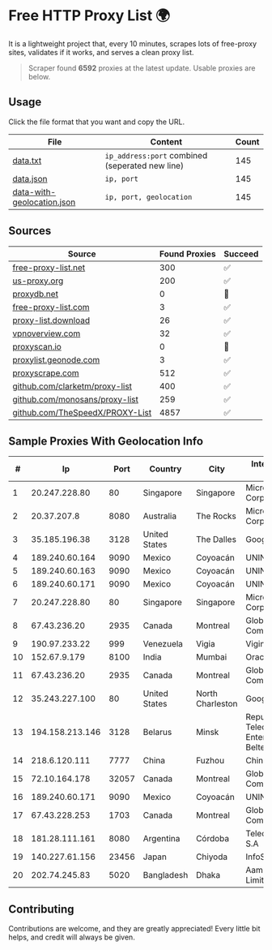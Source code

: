 
# Free HTTP Proxy List 🌍

It is a lightweight project that, every 10 minutes, scrapes lots of free-proxy sites, validates if it works, and serves a clean proxy list.


> Scraper found **6592** proxies at the latest update. Usable proxies are below.

## Usage

Click the file format that you want and copy the URL.


|File|Content|Count|
|----|-------|-----|
|[data.txt](https://raw.githubusercontent.com/themiralay/Proxy-List-World/master/data.txt)|`ip_address:port` combined (seperated new line)|145|
|[data.json](https://raw.githubusercontent.com/themiralay/Proxy-List-World/master/data.json)|`ip, port`|145|
|[data-with-geolocation.json](https://raw.githubusercontent.com/themiralay/Proxy-List-World/master/data-with-geolocation.json)|`ip, port, geolocation`|145|

## Sources

|Source|Found Proxies|Succeed|
|------|-------------|-------|
|[free-proxy-list.net](https://free-proxy-list.net)|300|✅|
|[us-proxy.org](https://www.us-proxy.org)|200|✅|
|[proxydb.net](http://proxydb.net)|0|🚫|
|[free-proxy-list.com](https://free-proxy-list.com/?page=&port=&type%5B%5D=http&type%5B%5D=https&up_time=0&search=Search)|3|✅|
|[proxy-list.download](https://www.proxy-list.download/HTTP)|26|✅|
|[vpnoverview.com](https://vpnoverview.com/privacy/anonymous-browsing/free-proxy-servers)|32|✅|
|[proxyscan.io](https://www.proxyscan.io)|0|🚫|
|[proxylist.geonode.com](https://proxylist.geonode.com/api/proxy-list?limit=300&page=1&sort_by=lastChecked&sort_type=desc&protocols=http,https)|3|✅|
|[proxyscrape.com](https://api.proxyscrape.com/v2/?request=displayproxies&protocol=http&timeout=10000&country=all&ssl=all&anonymity=all)|512|✅|
|[github.com/clarketm/proxy-list](https://raw.githubusercontent.com/clarketm/proxy-list/master/proxy-list-raw.txt)|400|✅|
|[github.com/monosans/proxy-list](https://raw.githubusercontent.com/monosans/proxy-list/main/proxies/http.txt)|259|✅|
|[github.com/TheSpeedX/PROXY-List](https://raw.githubusercontent.com/TheSpeedX/PROXY-List/master/http.txt)|4857|✅|


## Sample Proxies With Geolocation Info

|#|Ip|Port|Country|City|Internet Service Provider|
|-|--|----|-------|----|-------------------------|
|1|20.247.228.80|80|Singapore|Singapore|Microsoft Corporation|
|2|20.37.207.8|8080|Australia|The Rocks|Microsoft Corporation|
|3|35.185.196.38|3128|United States|The Dalles|Google LLC|
|4|189.240.60.164|9090|Mexico|Coyoacán|UNINET|
|5|189.240.60.163|9090|Mexico|Coyoacán|UNINET|
|6|189.240.60.171|9090|Mexico|Coyoacán|UNINET|
|7|20.247.228.80|80|Singapore|Singapore|Microsoft Corporation|
|8|67.43.236.20|2935|Canada|Montreal|GloboTech Communications|
|9|190.97.233.22|999|Venezuela|Vigia|Viginet C.A|
|10|152.67.9.179|8100|India|Mumbai|Oracle Corporation|
|11|67.43.236.20|2935|Canada|Montreal|GloboTech Communications|
|12|35.243.227.100|80|United States|North Charleston|Google LLC|
|13|194.158.213.146|3128|Belarus|Minsk|Republican Unitary Telecommunication Enterprise Beltelecom|
|14|218.6.120.111|7777|China|Fuzhou|China Telecom|
|15|72.10.164.178|32057|Canada|Montreal|GloboTech Communications|
|16|189.240.60.171|9090|Mexico|Coyoacán|UNINET|
|17|67.43.228.253|1703|Canada|Montreal|GloboTech Communications|
|18|181.28.111.161|8080|Argentina|Córdoba|Telecom Argentina S.A|
|19|140.227.61.156|23456|Japan|Chiyoda|InfoSphere|
|20|202.74.245.83|5020|Bangladesh|Dhaka|Aamra Networks Limited|



## Contributing

Contributions are welcome, and they are greatly appreciated! Every
little bit helps, and credit will always be given.

